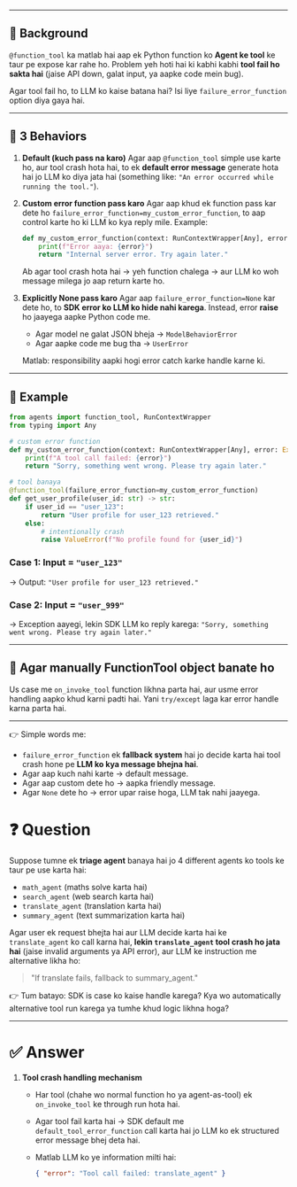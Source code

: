 

---

## 🔹 Background

`@function_tool` ka matlab hai aap ek Python function ko **Agent ke tool** ke taur pe expose kar rahe ho.
Problem yeh hoti hai ki kabhi kabhi **tool fail ho sakta hai** (jaise API down, galat input, ya aapke code mein bug).

Agar tool fail ho, to LLM ko kaise batana hai?
Isi liye `failure_error_function` option diya gaya hai.

---

## 🔹 3 Behaviors

1. **Default (kuch pass na karo)**
   Agar aap `@function_tool` simple use karte ho, aur tool crash hota hai, to ek **default error message** generate hota hai jo LLM ko diya jata hai (something like: `"An error occurred while running the tool."`).

2. **Custom error function pass karo**
   Agar aap khud ek function pass kar dete ho `failure_error_function=my_custom_error_function`, to aap control karte ho ki LLM ko kya reply mile.
   Example:

   ```python
   def my_custom_error_function(context: RunContextWrapper[Any], error: Exception) -> str:
       print(f"Error aaya: {error}")
       return "Internal server error. Try again later."
   ```

   Ab agar tool crash hota hai → yeh function chalega → aur LLM ko woh message milega jo aap return karte ho.

3. **Explicitly None pass karo**
   Agar aap `failure_error_function=None` kar dete ho, to **SDK error ko LLM ko hide nahi karega**.
   Instead, error **raise** ho jaayega aapke Python code me.

   * Agar model ne galat JSON bheja → `ModelBehaviorError`
   * Agar aapke code me bug tha → `UserError`

   Matlab: responsibility aapki hogi error catch karke handle karne ki.

---

## 🔹 Example 

```python
from agents import function_tool, RunContextWrapper
from typing import Any

# custom error function
def my_custom_error_function(context: RunContextWrapper[Any], error: Exception) -> str:
    print(f"A tool call failed: {error}")
    return "Sorry, something went wrong. Please try again later."

# tool banaya
@function_tool(failure_error_function=my_custom_error_function)
def get_user_profile(user_id: str) -> str:
    if user_id == "user_123":
        return "User profile for user_123 retrieved."
    else:
        # intentionally crash
        raise ValueError(f"No profile found for {user_id}")
```

### Case 1: Input = `"user_123"`

→ Output: `"User profile for user_123 retrieved."`

### Case 2: Input = `"user_999"`

→ Exception aayegi, lekin SDK LLM ko reply karega:
`"Sorry, something went wrong. Please try again later."`

---

## 🔹 Agar manually FunctionTool object banate ho

Us case me `on_invoke_tool` function likhna parta hai, aur usme error handling aapko khud karni padti hai.
Yani `try/except` laga kar error handle karna parta hai.

---

👉 Simple words me:

* `failure_error_function` ek **fallback system** hai jo decide karta hai tool crash hone pe **LLM ko kya message bhejna hai**.
* Agar aap kuch nahi karte → default message.
* Agar aap custom dete ho → aapka friendly message.
* Agar `None` dete ho → error upar raise hoga, LLM tak nahi jaayega.


# ❓ Question

Suppose tumne ek **triage agent** banaya hai jo 4 different agents ko tools ke taur pe use karta hai:

* `math_agent` (maths solve karta hai)
* `search_agent` (web search karta hai)
* `translate_agent` (translation karta hai)
* `summary_agent` (text summarization karta hai)

Agar user ek request bhejta hai aur LLM decide karta hai ke `translate_agent` ko call karna hai,
**lekin `translate_agent` tool crash ho jata hai** (jaise invalid arguments ya API error), aur LLM ke instruction me alternative likha ho:

> "If translate fails, fallback to summary\_agent."

👉 Tum batayo: SDK is case ko kaise handle karega? Kya wo automatically alternative tool run karega ya tumhe khud logic likhna hoga?

---

# ✅ Answer

1. **Tool crash handling mechanism**

   * Har tool (chahe wo normal function ho ya agent-as-tool) ek `on_invoke_tool` ke through run hota hai.
   * Agar tool fail karta hai → SDK default me `default_tool_error_function` call karta hai jo LLM ko ek structured error message bhej deta hai.
   * Matlab LLM ko ye information milti hai:

     ```json
     { "error": "Tool call failed: translate_agent" }
     ```






